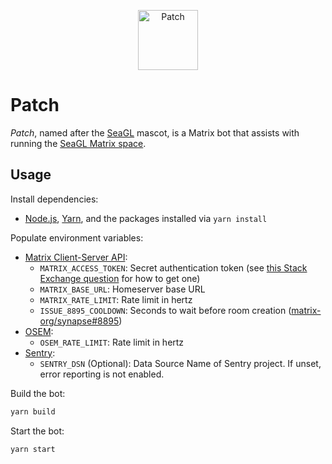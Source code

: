 <p align="center" width="100%"><img alt="Patch" src="./avatar.png" width="96" /></p>

# Patch

*Patch*, named after the [SeaGL] mascot, is a Matrix bot that assists with running the [SeaGL Matrix space].

## Usage

Install dependencies:

  - [Node.js], [Yarn], and the packages installed via `yarn install`

Populate environment variables:

  - [Matrix Client-Server API]:
    - `MATRIX_ACCESS_TOKEN`: Secret authentication token (see [this Stack Exchange question] for how to get one)
    - `MATRIX_BASE_URL`: Homeserver base URL
    - `MATRIX_RATE_LIMIT`: Rate limit in hertz
    - `ISSUE_8895_COOLDOWN`: Seconds to wait before room creation ([matrix-org/synapse#8895])
  - [OSEM]:
    - `OSEM_RATE_LIMIT`: Rate limit in hertz
  - [Sentry]:
    - `SENTRY_DSN` (Optional): Data Source Name of Sentry project. If unset, error reporting is not enabled.

Build the bot:

```bash
yarn build
```

Start the bot:

```bash
yarn start
```

[Matrix Client-Server API]: https://spec.matrix.org/v1.4/client-server-api/
[this Stack Exchange question]: https://webapps.stackexchange.com/q/131056/19769
[matrix-org/synapse#8895]: https://github.com/matrix-org/synapse/issues/8895
[Node.js]: https://nodejs.org/
[OSEM]: https://osem.seagl.org/
[SeaGL]: https://seagl.org/
[SeaGL Matrix space]: https://seagl.org/meet
[Sentry]: https://sentry.io/
[Yarn]: https://yarnpkg.com/
